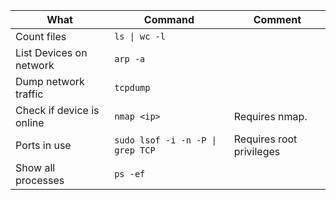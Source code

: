 |What | Command| Comment |
|--|--|--|
| Count files |  `ls \| wc -l `|
| List Devices on network | `arp -a`| 
| Dump network traffic | `tcpdump`|
| Check if device is online | `nmap <ip>` | Requires nmap.|
| Ports in use |`sudo lsof -i -n -P \| grep TCP`| Requires root privileges|
| Show all processes | `​ps -ef​` ||